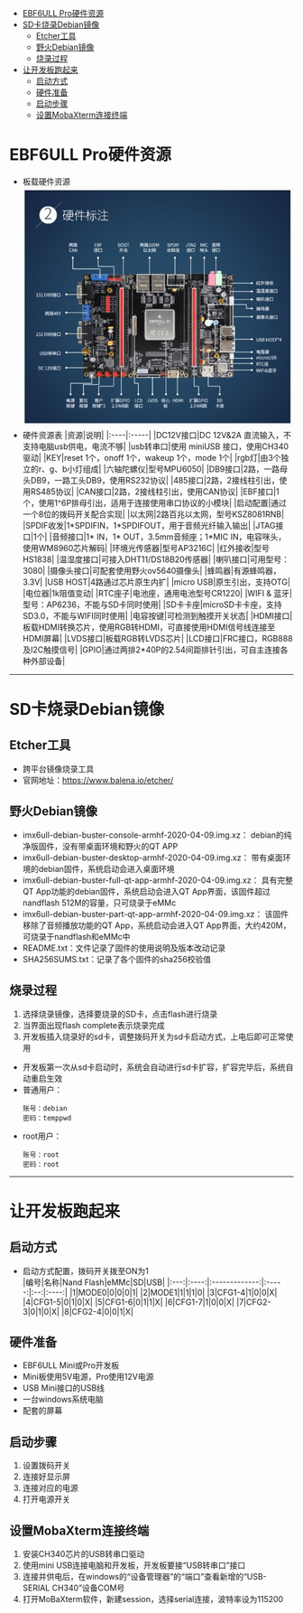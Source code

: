 <!--
 * @Author: youngjam
 * @Date: 2020-06-21 15:52:05
 * @LastEditTime: 2020-06-21 16:19:38
 * @Description: imx开发笔记
 * @logs: 
 * 6.21 增加开发板硬件资源、烧录镜像、启动设置等
--> 
<!-- TOC -->

- [EBF6ULL Pro硬件资源](#ebf6ull-pro硬件资源)
- [SD卡烧录Debian镜像](#sd卡烧录debian镜像)
  - [Etcher工具](#etcher工具)
  - [野火Debian镜像](#野火debian镜像)
  - [烧录过程](#烧录过程)
- [让开发板跑起来](#让开发板跑起来)
  - [启动方式](#启动方式)
  - [硬件准备](#硬件准备)
  - [启动步骤](#启动步骤)
  - [设置MobaXterm连接终端](#设置mobaxterm连接终端)

<!-- /TOC -->
# EBF6ULL Pro硬件资源
* 板载硬件资源  
    ![avatar](/picture/imx6ull.jpg)
* 硬件资源表
    |资源|说明|
    |:----|:-----|
    |DC12V接口|DC 12V&2A 直流输入，不支持电脑usb供电，电流不够|
    |usb转串口|使用 miniUSB 接口，使用CH340驱动|
    |KEY|reset 1个，onoff 1个，wakeup 1个，mode 1个|
    |rgb灯|由3个独立的r、g、b小灯组成|
    |六轴陀螺仪|型号MPU6050|
    |DB9接口|2路，一路母头DB9，一路工头DB9，使用RS232协议|
    |485接口|2路，2接线柱引出，使用RS485协议|
    |CAN接口|2路，2接线柱引出，使用CAN协议|
    |EBF接口|1个，使用1^6P排母引出，适用于连接使用串口协议的小模块|
    |启动配置|通过一个8位的拨码开关配合实现|
    |以太网|2路百兆以太网，型号KSZ8081RNB|
    |SPDIF收发|1\*SPDIFIN，1\*SPDIFOUT，用于音频光纤输入输出|
    |JTAG接口|1个|
    |音频接口|1\* IN，1\* OUT，3.5mm音频座；1*MIC IN，电容咪头，使用WM8960芯片解码|
    |环境光传感器|型号AP3216C|
    |红外接收|型号HS1838|
    |温湿度接口|可接入DHT11/DS18B20传感器|
    |喇叭接口|可用型号：3080|
    |摄像头接口|可配套使用野火ov5640摄像头|
    |蜂鸣器|有源蜂鸣器，3.3V|
    |USB HOST|4路通过芯片原生内扩|
    |micro USB|原生引出，支持OTG|
    |电位器|1k阻值变动|
    |RTC座子|电池座，通用电池型号CR1220|
    |WIFI & 蓝牙|型号：AP6236，不能与SD卡同时使用|
    |SD卡卡座|microSD卡卡座，支持SD3.0，不能与WIFI同时使用|
    |电容按键|可检测到触摸开关状态|
    |HDMI接口|板载HDMI转换芯片，使用RGB转HDMI，可直接使用HDMI信号线连接至HDMI屏幕|
    |LVDS接口|板载RGB转LVDS芯片|
    |LCD接口|FRC接口，RGB888及I2C触摸信号|
    |GPIO|通过两排2\*40P的2.54间距排针引出，可自主连接各种外部设备|
-----------------------------------------------
# SD卡烧录Debian镜像
## Etcher工具
* 跨平台镜像烧录工具
* 官网地址：https://www.balena.io/etcher/
## 野火Debian镜像
* imx6ull-debian-buster-console-armhf-2020-04-09.img.xz：
    debian的纯净版固件，没有带桌面环境和野火的QT APP
* imx6ull-debian-buster-desktop-armhf-2020-04-09.img.xz：
    带有桌面环境的debian固件，系统启动会进入桌面环境
* imx6ull-debian-buster-full-qt-app-armhf-2020-04-09.img.xz：
    具有完整QT App功能的debian固件，系统启动会进入QT App界面，该固件超过nandflash 512M的容量，只可烧录于eMMc
* imx6ull-debian-buster-part-qt-app-armhf-2020-04-09.img.xz：
    该固件移除了音频播放功能的QT App，系统启动会进入QT App界面，大约420M，可烧录于nandflash和eMMc中
* README.txt：文件记录了固件的使用说明及版本改动记录
* SHA256SUMS.txt：记录了各个固件的sha256校验值
## 烧录过程
1. 选择烧录镜像，选择要烧录的SD卡，点击flash进行烧录
2. 当界面出现flash complete表示烧录完成
3. 开发板插入烧录好的sd卡，调整拨码开关为sd卡启动方式，上电后即可正常使用
* 开发板第一次从sd卡启动时，系统会自动进行sd卡扩容，扩容完毕后，系统自动重启生效
* 普通用户：
    ```
    账号：debian
    密码：temppwd
    ```
* root用户：
    ```
    账号：root
    密码：root
    ```
--------------------------------------
# 让开发板跑起来
## 启动方式
* 启动方式配置，拨码开关拨至ON为1  
    |编号|名称|Nand Flash|eMMc|SD|USB|
    |:---:|:----:|:-------------:|:-----:|:--:|:----:|
    |1|MODE0|0|0|0|1|
    |2|MODE1|1|1|1|0|
    |3|CFG1-4|1|0|0|X|
    |4|CFG1-5|0|1|0|X|
    |5|CFG1-6|0|1|1|X|
    |6|CFG1-7|1|0|0|X|
    |7|CFG2-3|0|1|0|X|
    |8|CFG2-4|0|0|1|X|
## 硬件准备
* EBF6ULL Mini或Pro开发板
* Mini板使用5V电源，Pro使用12V电源
* USB Mini接口的USB线
* 一台windows系统电脑
* 配套的屏幕
## 启动步骤
1. 设置拨码开关
2. 连接好显示屏
3. 连接对应的电源
4. 打开电源开关
## 设置MobaXterm连接终端
1. 安装CH340芯片的USB转串口驱动
2. 使用mini USB连接电脑和开发板，开发板要接“USB转串口”接口
3. 连接并供电后，在windows的“设备管理器”的“端口”查看新增的“USB-SERIAL CH340”设备COM号
4. 打开MoBaXterm软件，新建session，选择serial连接，波特率设为115200